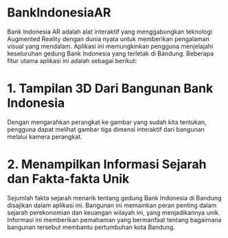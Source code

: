 # BankIndonesiaAR
Bank Indonesia AR adalah alat interaktif yang menggabungkan teknologi Augmented Reality dengan dunia nyata untuk memberikan pengalaman visual yang mendalam. Aplikasi ini memungkinkan pengguna menjelajahi keseluruhan gedung Bank Indonesia yang terletak di Bandung. Beberapa fitur utama aplikasi ini adalah sebagai berikut:

# 1. Tampilan 3D Dari Bangunan Bank Indonesia 
Dengan mengarahkan perangkat ke gambar yang sudah kita tentukan, pengguna dapat melihat gambar tiga dimensi interaktif dari bangunan melalui kamera perangkat.

# 2. Menampilkan Informasi Sejarah dan Fakta-fakta Unik
Sejumlah fakta sejarah menarik tentang gedung Bank Indonesia di Bandung disajikan dalam aplikasi ini. Bangunan ini memainkan peran penting dalam sejarah perekonomian dan keuangan wilayah ini, yang menjadikannya unik. Informasi ini memberikan pemahaman yang bermanfaat tentang bagaimana bangunan tersebut membantu pertumbuhan kota Bandung.



